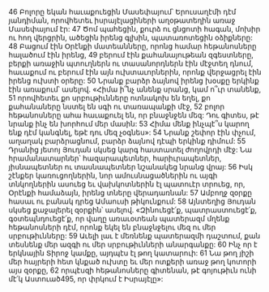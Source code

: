 46 Բոլորը եկան հաւաքուեցին Մասեփայում՝ Երուսաղէմի դէմ յանդիման, որովհետեւ իսրայէլացիների աղօթատեղին առաջ Մասեփայում էր: 47 Ծոմ պահեցին, քուրձ ու ցնցոտի հագան, մոխիր ու հող վերցրին, ածեցին իրենց գլխին, պատառոտեցին օձիքները: 48 Բացում էին Օրէնքի մատեանները, որոնց համար հեթանոսները հալածում էին իրենց, 49 բերում էին քահանայութեան զգեստները, բերքի առաջին պտուղներն ու տասանորդներն էին մէջտեղ դնում, հաւաքում ու բերում էին այն ուխտաւորներին, որոնք վերջացրել էին իրենց ուխտի օրերը: 50 Նրանք բարձր ձայնով իրենց խօսքը երկինք էին առաքում՝ ասելով. «Հիմա ի՞նչ անենք սրանց, կամ ո՞ւր տանենք, 51 որովհետեւ քո սրբութիւնները ոտնակոխ են եղել, քո քահանաները նստել են սգի ու տառապանքի մէջ, 52 բոլոր հեթանոսները ահա հաւաքուել են, որ բնաջնջեն մեզ: Դու գիտես, թէ նրանք ինչ են խորհում մեր մասին: 53 Հիմա մենք ինչպէ՞ս կարող ենք դէմ կանգնել, եթէ դու մեզ չօգնես»: 54 Նրանք շեփոր էին փչում, աղաղակ բարձրացնում, բարձր ձայնով դէպի երկինք դիմում:
55 Դրանից յետոյ Յուդան սկսեց կարգ հաստատել ժողովրդի մէջ: Նա հրամանատարներ՝ հազարապետներ, հարիւրապետներ, յիսնապետներ ու տասնապետներ նշանակեց նրանց վրայ: 56 Իսկ շէնքեր կառուցողներին, նոր ամուսնացածներին ու այգի տնկողներին ասուեց եւ վախկոտներին էլ պատուէր տրուեց, որ, Օրէնքի համաձայն, իրենց տները վերադառնան: 57 Ամբողջ զօրքը հասաւ ու բանակ դրեց Ամաուսի թիկունքում: 58 Այնտեղից Յուդան սկսեց քաջալերել զօրքին՝ ասելով. «Զինուեցէ՛ք, պատրաստուեցէ՛ք, գօտեպնդուեցէ՛ք, որ վաղը առաւօտեան պատերազմ մղենք հեթանոսների դէմ, որոնք եկել են բնաջնջելու մեզ ու մեր սրբութիւնները: 59 Աւելի լաւ է մեռնենք պատերազմի դաշտում, քան տեսնենք մեր ազգի ու մեր սրբութիւնների անարգանքը: 60 Ինչ որ է երկնային Տիրոջ կամքը, այդպէս էլ թող կատարուի: 61 Նա թող յիշի մեր հայրերի հետ կնքած ուխտը եւ մեր ոտքերի առաջ թող կոտորի այս զօրքը, 62 որպէսզի հեթանոսները գիտենան, թէ գոյութիւն ունի մէ՛կ Աստուած495, որ փրկում է Իսրայէլը»:
